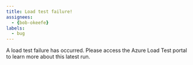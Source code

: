 ```yaml
---
title: Load test failure!
assignees:
  - {bob-okeefe}
labels:
  - bug
---
```

A load test failure has occurred. Please access the Azure Load Test portal to learn more about this latest run.
